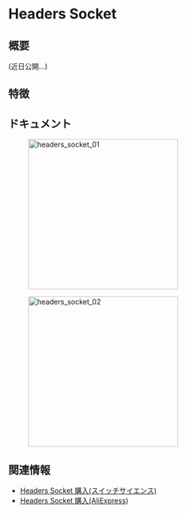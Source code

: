 # Headers Socket

## 概要

(近日公開...)

## 特徴

## ドキュメント

<figure>
    <img src="assets/img/product_pics/accessories/headers_socket_01.jpg" alt="headers_socket_01" width="300px" height="300px">
</figure>
<figure>
    <img src="assets/img/product_pics/accessories/headers_socket_02.jpg" alt="headers_socket_02" width="300px" height="300px">
</figure>

## 関連情報

- [Headers Socket 購入(スイッチサイエンス)](https://www.switch-science.com/catalog/3654/)
- [Headers Socket 購入(AliExpress)](https://www.aliexpress.com/store/product/M5Stack-2-15-2-54-4-M5Stack/3226069_32840923472.html)
